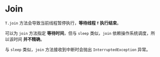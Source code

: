 # Join

`T.join` 方法会导致当前线程暂停执行，**等待线程 `T` 执行结束**。

可以为 `join` 方法指定 **等待时间**，但与 `sleep` 类似，`join` 依赖操作系统调度，所以该时间 **并不精确**。

与 `sleep` 类似，`join` 方法接收到中断时会抛出 `InterruptedException` 异常。
